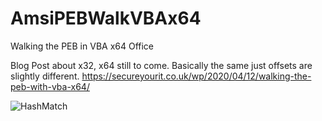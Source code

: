 # AmsiPEBWalkVBAx64

Walking the PEB in VBA x64 Office

Blog Post about x32, x64 still to come. Basically the same just offsets are slightly different.
https://secureyourit.co.uk/wp/2020/04/12/walking-the-peb-with-vba-x64/

![HashMatch](https://github.com/rmdavy/AmsiPEBWalkVBAx64/blob/master/x64Peb_POC.jpg)
